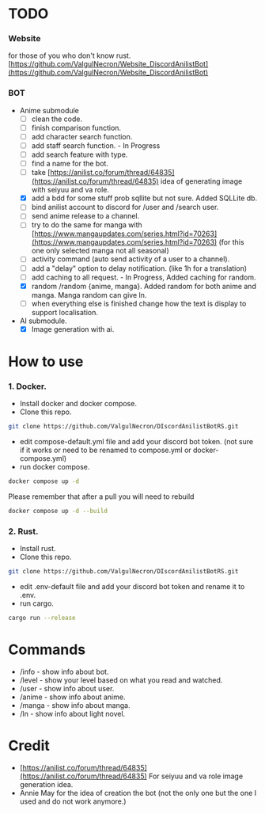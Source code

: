 # TODO

### Website

for those of you who don't know rust. \
[https://github.com/ValgulNecron/Website_DiscordAnilistBot](https://github.com/ValgulNecron/Website_DiscordAnilistBot)

### BOT

- Anime submodule
  - [ ] clean the code.
  - [ ] finish comparison function.
  - [ ] add character search function.
  - [ ] add staff search function. - In Progress
  - [ ] add search feature with type.
  - [ ] find a name for the bot.
  - [ ] take [https://anilist.co/forum/thread/64835](https://anilist.co/forum/thread/64835) idea of generating image with
   seiyuu and va role.
  - [x] add a bdd for some stuff prob sqllite but not sure. Added SQLLite db.
  - [ ] bind anilist account to discord for /user and /search user.
  - [ ] send anime release to a channel.
  - [ ] try to do the same for manga
    with [https://www.mangaupdates.com/series.html?id=70263](https://www.mangaupdates.com/series.html?id=70263) (for
    this one only selected manga not all seasonal)
  - [ ] activity command (auto send activity of a user to a channel).
  - [ ] add a "delay" option to delay notification. (like 1h for a translation)
  - [ ] add caching to all request. - In Progress, Added caching for random.
  - [X] random /random {anime, manga}. Added random for both anime and manga. Manga random can give ln.
  - [ ] when everything else is finished change how the text is display to support localisation.

- AI submodule.
    - [X] Image generation with ai.

# How to use

### 1. Docker.

- Install docker and docker compose.
- Clone this repo.

```bash
git clone https://github.com/ValgulNecron/DIscordAnilistBotRS.git
```

- edit compose-default.yml file and add your discord bot token. (not sure if it works or need to be renamed to
  compose.yml or docker-compose.yml)
- run docker compose.

```bash
docker compose up -d
```

Please remember that after a pull you will need to rebuild

```bash
docker compose up -d --build 
```

### 2. Rust.

- Install rust.
- Clone this repo.

```bash
git clone https://github.com/ValgulNecron/DIscordAnilistBotRS.git
```

- edit .env-default file and add your discord bot token and rename it to .env.
- run cargo.

```bash
cargo run --release
```

# Commands

- /info - show info about bot.
- /level - show your level based on what you read and watched.
- /user - show info about user.
- /anime - show info about anime.
- /manga - show info about manga.
- /ln - show info about light novel.

# Credit

- [https://anilist.co/forum/thread/64835](https://anilist.co/forum/thread/64835) For seiyuu and va role image generation idea.
- Annie May for the idea of creation the bot (not the only one but the one I used and do not work anymore.)